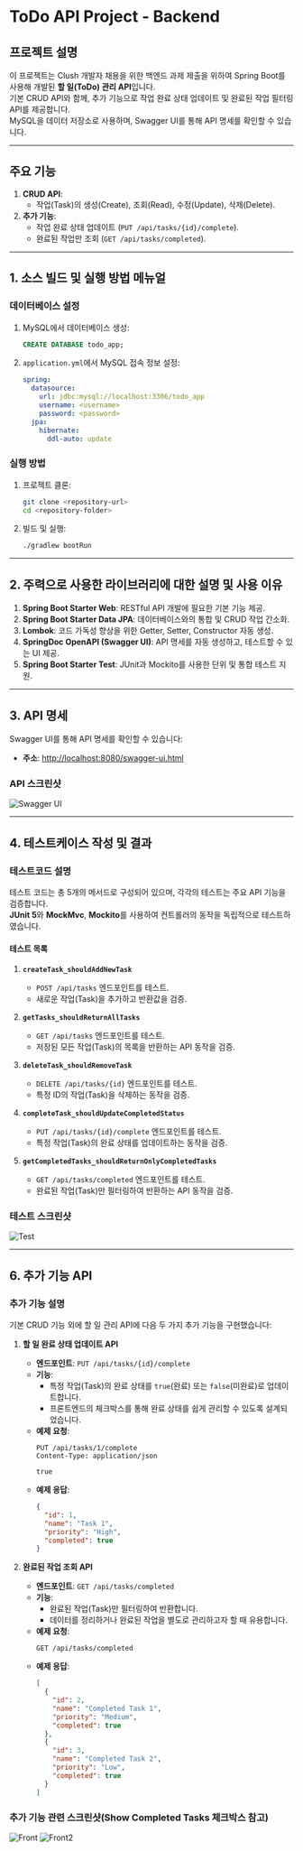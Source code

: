 # ToDo API Project - Backend

## 프로젝트 설명
이 프로젝트는 Clush 개발자 채용을 위한 백엔드 과제 제출을 위하여 Spring Boot를 사용해 개발된 **할 일(ToDo) 관리 API**입니다.  
기본 CRUD API와 함께, 추가 기능으로 작업 완료 상태 업데이트 및 완료된 작업 필터링 API를 제공합니다.  
MySQL을 데이터 저장소로 사용하며, Swagger UI를 통해 API 명세를 확인할 수 있습니다.

---

## 주요 기능

1. **CRUD API**:
   - 작업(Task)의 생성(Create), 조회(Read), 수정(Update), 삭제(Delete).
2. **추가 기능**:
   - 작업 완료 상태 업데이트 (`PUT /api/tasks/{id}/complete`).
   - 완료된 작업만 조회 (`GET /api/tasks/completed`).

---

## 1. 소스 빌드 및 실행 방법 메뉴얼

### 데이터베이스 설정
1. MySQL에서 데이터베이스 생성:
    ```sql
    CREATE DATABASE todo_app;
    ```
2. `application.yml`에서 MySQL 접속 정보 설정:
    ```yaml
    spring:
      datasource:
        url: jdbc:mysql://localhost:3306/todo_app
        username: <username>
        password: <password>
      jpa:
        hibernate:
          ddl-auto: update
    ```

### 실행 방법
1. 프로젝트 클론:
    ```bash
    git clone <repository-url>
    cd <repository-folder>
    ```
2. 빌드 및 실행:
    ```bash
    ./gradlew bootRun
    ```

---

## 2. 주력으로 사용한 라이브러리에 대한 설명 및 사용 이유

1. **Spring Boot Starter Web**: RESTful API 개발에 필요한 기본 기능 제공.
2. **Spring Boot Starter Data JPA**: 데이터베이스와의 통합 및 CRUD 작업 간소화.
3. **Lombok**: 코드 가독성 향상을 위한 Getter, Setter, Constructor 자동 생성.
4. **SpringDoc OpenAPI (Swagger UI)**: API 명세를 자동 생성하고, 테스트할 수 있는 UI 제공.
5. **Spring Boot Starter Test**: JUnit과 Mockito를 사용한 단위 및 통합 테스트 지원.

---

## 3. API 명세

Swagger UI를 통해 API 명세를 확인할 수 있습니다:
- **주소**: [http://localhost:8080/swagger-ui.html](http://localhost:8080/swagger-ui.html)

### API 스크린샷
![Swagger UI](https://github.com/taedyoverflow/clush_back/blob/master/img/swagger.png?raw=true)

---

## 4. 테스트케이스 작성 및 결과

### 테스트코드 설명
테스트 코드는 총 5개의 메서드로 구성되어 있으며, 각각의 테스트는 주요 API 기능을 검증합니다.  
**JUnit 5**와 **MockMvc**, **Mockito**를 사용하여 컨트롤러의 동작을 독립적으로 테스트하였습니다.

#### **테스트 목록**
1. **`createTask_shouldAddNewTask`**
   - `POST /api/tasks` 엔드포인트를 테스트.
   - 새로운 작업(Task)을 추가하고 반환값을 검증.

2. **`getTasks_shouldReturnAllTasks`**
   - `GET /api/tasks` 엔드포인트를 테스트.
   - 저장된 모든 작업(Task)의 목록을 반환하는 API 동작을 검증.

3. **`deleteTask_shouldRemoveTask`**
   - `DELETE /api/tasks/{id}` 엔드포인트를 테스트.
   - 특정 ID의 작업(Task)을 삭제하는 동작을 검증.

4. **`completeTask_shouldUpdateCompletedStatus`**
   - `PUT /api/tasks/{id}/complete` 엔드포인트를 테스트.
   - 특정 작업(Task)의 완료 상태를 업데이트하는 동작을 검증.

5. **`getCompletedTasks_shouldReturnOnlyCompletedTasks`**
   - `GET /api/tasks/completed` 엔드포인트를 테스트.
   - 완료된 작업(Task)만 필터링하여 반환하는 API 동작을 검증.

### 테스트 스크린샷
![Test](https://github.com/taedyoverflow/clush_back/blob/master/img/test.png?raw=true)

---

## 6. 추가 기능 API

### 추가 기능 설명
기본 CRUD 기능 외에 할 일 관리 API에 다음 두 가지 추가 기능을 구현했습니다:
1. **할 일 완료 상태 업데이트 API**
   - **엔드포인트**: `PUT /api/tasks/{id}/complete`
   - **기능**:
     - 특정 작업(Task)의 완료 상태를 `true`(완료) 또는 `false`(미완료)로 업데이트합니다.
     - 프론트엔드의 체크박스를 통해 완료 상태를 쉽게 관리할 수 있도록 설계되었습니다.
   - **예제 요청**:
     ```http
     PUT /api/tasks/1/complete
     Content-Type: application/json
     
     true
     ```
   - **예제 응답**:
     ```json
     {
       "id": 1,
       "name": "Task 1",
       "priority": "High",
       "completed": true
     }
     ```

2. **완료된 작업 조회 API**
   - **엔드포인트**: `GET /api/tasks/completed`
   - **기능**:
     - 완료된 작업(Task)만 필터링하여 반환합니다.
     - 데이터를 정리하거나 완료된 작업을 별도로 관리하고자 할 때 유용합니다.
   - **예제 요청**:
     ```http
     GET /api/tasks/completed
     ```
   - **예제 응답**:
     ```json
     [
       {
         "id": 2,
         "name": "Completed Task 1",
         "priority": "Medium",
         "completed": true
       },
       {
         "id": 3,
         "name": "Completed Task 2",
         "priority": "Low",
         "completed": true
       }
     ]
     ```

### 추가 기능 관련 스크린샷(Show Completed Tasks 체크박스 참고)
![Front](https://github.com/taedyoverflow/clush_back/blob/master/img/front.png?raw=true)
![Front2](https://github.com/taedyoverflow/clush_back/blob/master/img/front2.png?raw=true)

